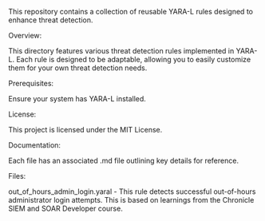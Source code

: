 This repository contains a collection of reusable YARA-L rules designed to enhance threat detection.

Overview:

This directory features various threat detection rules implemented in YARA-L. Each rule is designed to be adaptable, allowing you to easily customize them for your own threat detection needs.

Prerequisites:

Ensure your system has YARA-L installed.

License:

This project is licensed under the MIT License.

Documentation:

Each file has an associated .md file outlining key details for reference.

Files:

out_of_hours_admin_login.yaral - This rule detects successful out-of-hours administrator login attempts. This is based on learnings from the Chronicle SIEM and SOAR Developer course.
